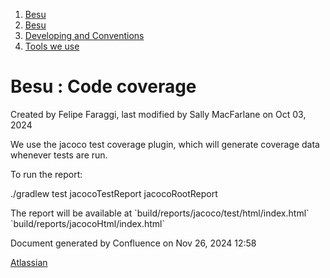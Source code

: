 1. [Besu](index.html)
2. [Besu](Besu_22151173.html)
3. [Developing and Conventions](Developing-and-Conventions_22153909.html)
4. [Tools we use](Tools-we-use_22154289.html)

# Besu : Code coverage

Created by Felipe Faraggi, last modified by Sally MacFarlane on Oct 03, 2024

We use the jacoco test coverage plugin, which will generate coverage data whenever tests are run.

To run the report:

./gradlew test jacocoTestReport jacocoRootReport

The report will be available at \`build/reports/jacoco/test/html/index.html\` \`build/reports/jacocoHtml/index.html\`

Document generated by Confluence on Nov 26, 2024 12:58

[Atlassian](http://www.atlassian.com/)
